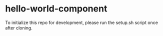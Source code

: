 # hello-world-component

To initialize this repo for development, please run the setup.sh script once
after cloning.
